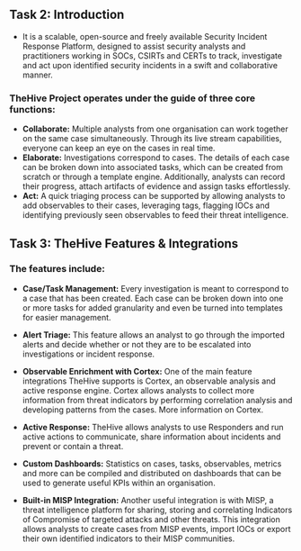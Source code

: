 ## Task 2: Introduction
- It is a scalable, open-source and freely available Security Incident Response Platform, designed to assist security analysts and practitioners working in SOCs, CSIRTs and CERTs to track, investigate and act upon identified security incidents in a swift and collaborative manner.
 ### TheHive Project operates under the guide of three core functions:

- **Collaborate:** Multiple analysts from one organisation can work together on the same case simultaneously. Through its live stream capabilities, everyone can keep an eye on the cases in real time.
- **Elaborate:** Investigations correspond to cases. The details of each case can be broken down into associated tasks, which can be created from scratch or through a template engine. Additionally, analysts can record their progress, attach artifacts of evidence and assign tasks effortlessly.
- **Act:** A quick triaging process can be supported by allowing analysts to add observables to their cases, leveraging tags, flagging IOCs and identifying previously seen observables to feed their threat intelligence.

## Task 3: TheHive Features & Integrations
### The features include:

- **Case/Task Management:** Every investigation is meant to correspond to a case that has been created. Each case can be broken down into one or more tasks for added granularity and even be turned into templates for easier management. 

- **Alert Triage:** This feature allows an analyst to go through the imported alerts and decide whether or not they are to be escalated into investigations or incident response.

- **Observable Enrichment with Cortex:** One of the main feature integrations TheHive supports is Cortex, an observable analysis and active response engine. Cortex allows analysts to collect more information from threat indicators by performing correlation analysis and developing patterns from the cases. More information on Cortex.

- **Active Response:** TheHive allows analysts to use Responders and run active actions to communicate, share information about incidents and prevent or contain a threat.

- **Custom Dashboards:** Statistics on cases, tasks, observables, metrics and more can be compiled and distributed on dashboards that can be used to generate useful KPIs within an organisation.

- **Built-in MISP Integration:** Another useful integration is with MISP, a threat intelligence platform for sharing, storing and correlating Indicators of Compromise of targeted attacks and other threats. This integration allows analysts to create cases from MISP events, import IOCs or export their own identified indicators to their MISP communities.
